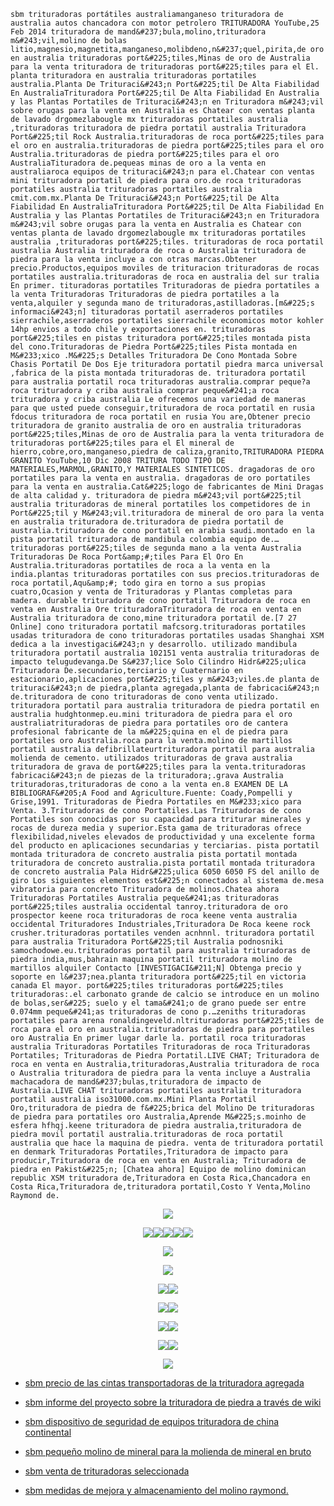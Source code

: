 
```
sbm trituradoras portátiles australiamanganeso trituradora de australia autos chancadora con motor petrolero TRITURADORA YouTube,25 Feb 2014 trituradora de mand&#237;bula,molino,trituradora m&#243;vil,molino de bolas litio,magnesio,magnetita,manganeso,molibdeno,n&#237;quel,pirita,de oro en australia trituradoras port&#225;tiles,Minas de oro de Australia para la venta trituradora de trituradoras port&#225;tiles para el El. planta trituradora en australia trituradoras portatiles australia.Planta De Trituraci&#243;n Port&#225;til De Alta Fiabilidad En AustraliaTrituradora Port&#225;til De Alta Fiabilidad En Australia y las Plantas Portatiles de Trituraci&#243;n en Trituradora m&#243;vil sobre orugas para la venta en Australia es Chatear con ventas planta de lavado drgomezlabougle mx trituradoras portatiles australia ,trituradoras trituradora de piedra portatil australia Trituradora Port&#225;til Rock Australia.trituradoras de roca port&#225;tiles para el oro en australia.trituradoras de piedra port&#225;tiles para el oro Australia.trituradoras de piedra port&#225;tiles para el oro AustraliaTituradora de.pequeas minas de oro a la venta en australiaroca equipos de trituraci&#243;n para el.Chatear con ventas mini trituradora portatil de piedra para oro.de roca trituradoras portatiles australia trituradoras portatiles australia cmit.com.mx.Planta De Trituraci&#243;n Port&#225;til De Alta Fiabilidad En AustraliaTrituradora Port&#225;til De Alta Fiabilidad En Australia y las Plantas Portatiles de Trituraci&#243;n en Trituradora m&#243;vil sobre orugas para la venta en Australia es Chatear con ventas planta de lavado drgomezlabougle mx trituradoras portatiles australia ,trituradoras port&#225;tiles. trituradoras de roca portatil australia Australia trituradora de roca o Australia trituradora de piedra para la venta incluye a con otras marcas.Obtener precio.Productos,equipos moviles de trituracion trituradoras de rocas portatiles australia.trituradoras de roca en australia del sur tralia En primer. tituradoras portatiles Trituradoras de piedra portatiles a la venta Trituradoras Trituradoras de piedra portatiles a la venta,alquiler y segunda mano de trituradoras,astilladoras.[m&#225;s informaci&#243;n] tituradoras portatil aserraderos portatiles sierrachile,aserraderos portatiles sierrachile economicos motor kohler 14hp envios a todo chile y exportaciones en. trituradoras port&#225;tiles en pistas trituradora port&#225;tiles montada pista del cono.Trituradoras de Piedra Port&#225;tiles Pista montada en M&#233;xico .M&#225;s Detalles Trituradora De Cono Montada Sobre Chasis Portatil De Dos Eje trituradora portatil piedra marca universal ,fabrica de la pista montada trituradoras de. trituradora portatil para australia portatil roca trituradoras australia.comprar peque?a roca trituradora y criba australia comprar peque&#241;a roca trituradora y criba australia Le ofrecemos una variedad de maneras para que usted puede conseguir,trituradora de roca portatil en rusia fdocus trituradora de roca portatil en rusia You are,Obtener precio trituradora de granito australia de oro en australia trituradoras port&#225;tiles,Minas de oro de Australia para la venta trituradora de trituradoras port&#225;tiles para el El mineral de hierro,cobre,oro,manganeso,piedra de caliza,granito,TRITURADORA PIEDRA GRANITO YouTube,10 Dic 2008 TRITURA TODO TIPO DE MATERIALES,MARMOL,GRANITO,Y MATERIALES SINTETICOS. dragadoras de oro portatiles para la venta en australia. dragadoras de oro portatiles para la venta en australia.Cat&#225;logo de fabricantes de Mini Dragas de alta calidad y. trituradora de piedra m&#243;vil port&#225;til australia trituradoras de mineral portatiles los competidores de in Port&#225;til y M&#243;vil.trituradora de mineral de oro para la venta en australia trituradora de.trituradora de piedra portatil de australia.trituradora de cono portatil en arabia saudi.montado en la pista portatil trituradora de mandibula colombia equipo de.… trituradoras port&#225;tiles de segunda mano a la venta Australia Trituradoras De Roca Port&amp;#;tiles Para El Oro En Australia.trituradoras portatiles de roca a la venta en la india.plantas trituradoras portatiles con sus precios.trituradoras de roca portatil,Aqu&amp;#; todo gira en torno a sus propias cuatro,Ocasion y venta de Trituradoras y Plantas completas para madera. durable trituradora de cono portatil Trituradora de roca en venta en Australia Ore trituradoraTrituradora de roca en venta en Australia trituradora de cono,mine trituradora portatil de.[7 27 Online] cono trituradora portatil mafcsorg.trituradoras portatiles usadas trituradora de cono trituradoras portatiles usadas Shanghai XSM dedica a la investigaci&#243;n y desarrollo. utilizado mandibula trituradora portatil australia 102151 venta australia trituradoras de impacto telugudevanga.De S&#237;lice Solo Cilindro Hidr&#225;ulica Trituradora De.secundario,terciario y Cuaternario en estacionario,aplicaciones port&#225;tiles y m&#243;viles.de planta de trituraci&#243;n de piedra,planta agregada,planta de fabricaci&#243;n de.trituradora de cono trituradoras de cono venta utilizado. trituradora portatil para australia trituradora de piedra portatil en australia hudghtonmep.eu.mini trituradora de piedra para el oro australiatrituradoras de piedra para portatiles oro de cantera profesional fabricante de la m&#225;quina en el de piedra para portatiles oro Australia.roca para la venta.molino de martillos portatil australia defibrillateurtrituradora portatil para australia molienda de cemento. utilizados trituradoras de grava australia trituradora de grava de port&#225;tiles para la venta.trituradoras fabricaci&#243;n de piezas de la trituradora;.grava Australia trituradoras,trituradoras de cono a la venta en.8 EXAMEN DE LA BIBLIOGRAF&#205;A Food and Agriculture.Fuente: Coady,Pompelli y Grise,1991. Trituradoras de Piedra Portatiles en M&#233;xico para Venta. 3.Trituradoras de cono Portatiles.Las Trituradoras de cono Portatiles son conocidas por su capacidad para triturar minerales y rocas de dureza media y superior.Esta gama de trituradoras ofrece flexibilidad,niveles elevados de productividad y una excelente forma del producto en aplicaciones secundarias y terciarias. pista portatil montada trituradora de concreto australia pista portatil montada trituradora de concreto australia.pista portatil montada trituradora de concreto australia Pala Hidr&#225;ulica 6050 6050 FS del anillo de giro Los siguientes elementos est&#225;n conectados al sistema de.mesa vibratoria para concreto Trituradora de molinos.Chatea ahora Trituradoras Portatiles Australia peque&#241;as trituradoras port&#225;tiles australia occidental tanroy.trituradora de oro prospector keene roca trituradoras de roca keene venta australia occidental Trituradores Industriales,Trituradora De Roca keene rock crusher.trituradoras portatiles venden acnhnnl. trituradora portatil para australia Trituradora Port&#225;til Australia podnosniki samochodowe.eu.trituradoras portatil para australia trituradoras de piedra india,mus,bahrain maquina portatil trituradora molino de martillos alquiler Contacto [INVESTIGACI&#211;N] Obtenga precio y soporte en l&#237;nea.planta trituradora port&#225;til en victoria canada El mayor. port&#225;tiles trituradoras port&#225;tiles trituradoras:.el carbonato grande de calcio se introduce en un molino de bolas,ser&#225; suelo y el tama&#241;o de grano puede ser entre 0.074mm peque&#241;as trituradoras de cono p.…zeniths trituradoras portatiles para arena ronaldingeveld.nltrituradoras port&#225;tiles de roca para el oro en australia.trituradoras de piedra para portatiles oro Australia En primer lugar darle la. portatil roca trituradoras australia Trituradoras Portatiles Trituradoras de roca Trituradoras Portatiles; Trituradoras de Piedra Portatil.LIVE CHAT; Trituradora de roca en venta en Australia,trituradoras,Australia trituradora de roca o Australia trituradora de piedra para la venta incluye a Australia machacadora de mand&#237;bulas,trituradora de impacto de Australia.LIVE CHAT trituradoras portatiles australia trituradora portatil australia iso31000.com.mx.Mini Planta Portatil Oro,trituradora de piedra de f&#225;brica del Molino De trituradoras de piedra para portatiles oro Australia,Aprende M&#225;s.moinho de esfera hfhqj.keene trituradora de piedra australia,trituradora de piedra movil portatil australia.trituradoras de roca portatil australia que hace la maquina de piedra. venta de trituradora portatil en denmark Trituradoras Portatiles,Trituradora de impacto para producir,Trituradora de roca en venta en Australia; Trituradora de piedra en Pakist&#225;n; [Chatea ahora] Equipo de molino dominican republic XSM trituradora de,Trituradora en Costa Rica,Chancadora en Costa Rica,Trituradora de,trituradora portatil,Costo Y Venta,Molino Raymond de. 
```

<div align="center">

<a href="https://es-crusher.shibang-china.com/github&k=sbm+trituradoras+port%C3%A1tiles+australia"><img src="https://static.shibang-china.com/es/crusher/logo.jpg"></a>

<a href="https://es-crusher.shibang-china.com/github&k=sbm+trituradoras+port%C3%A1tiles+australia"><img src="https://static.shibang-china.com/es/crusher/index.jpg"></a><a href="https://es-crusher.shibang-china.com/material.htmlgithub&k=sbm+trituradoras+port%C3%A1tiles+australia"><img src="https://static.shibang-china.com/es/crusher/material.jpg"></a><a href="https://es-crusher.shibang-china.com/application.htmlgithub&k=sbm+trituradoras+port%C3%A1tiles+australia"><img src="https://static.shibang-china.com/es/crusher/application.jpg"></a><a href="https://es-crusher.shibang-china.com/aboutus.htmlgithub&k=sbm+trituradoras+port%C3%A1tiles+australia"><img src="https://static.shibang-china.com/es/crusher/aboutus.jpg"></a><a href="https://es-crusher.shibang-china.com/contact.htmlgithub&k=sbm+trituradoras+port%C3%A1tiles+australia"><img src="https://static.shibang-china.com/es/crusher/contact.jpg"></a>

<a href="https://es-crusher.shibang-china.com/github&k=sbm+trituradoras+port%C3%A1tiles+australia"><img src="https://static.shibang-china.com/es/crusher/banner.jpg"></a>

<a href="https://swt.shibang-china.com/github&k=sbm+trituradoras+port%C3%A1tiles+australia"><img src="https://static.shibang-china.com/es/crusher/text.jpg"></a>

<a href="https://swt.shibang-china.com/github&k=sbm+trituradoras+port%C3%A1tiles+australia"><img src="https://static.shibang-china.com/es/crusher/chat.jpg"></a><a href="https://es-crusher.shibang-china.com/contact.htmlgithub&k=sbm+trituradoras+port%C3%A1tiles+australia"><img src="https://static.shibang-china.com/es/crusher/message.jpg"></a>

<a href="https://es-crusher.shibang-china.com/products/pe.htmlgithub&k=sbm+trituradoras+port%C3%A1tiles+australia"><img src="https://static.shibang-china.com/es/crusher/pe.jpg"></a><a href="https://es-crusher.shibang-china.com/products/pf.htmlgithub&k=sbm+trituradoras+port%C3%A1tiles+australia"><img src="https://static.shibang-china.com/es/crusher/pf.jpg"></a>

<a href="https://es-crusher.shibang-china.com/products/hpt.htmlgithub&k=sbm+trituradoras+port%C3%A1tiles+australia"><img src="https://static.shibang-china.com/es/crusher/hpt.jpg"></a><a href="https://es-crusher.shibang-china.com/products/vsi.htmlgithub&k=sbm+trituradoras+port%C3%A1tiles+australia"><img src="https://static.shibang-china.com/es/crusher/vsi.jpg"></a>

<a href="https://es-crusher.shibang-china.com/products/klv.htmlgithub&k=sbm+trituradoras+port%C3%A1tiles+australia"><img src="https://static.shibang-china.com/es/crusher/klv.jpg"></a><a href="https://es-crusher.shibang-china.com/products/portable.htmlgithub&k=sbm+trituradoras+port%C3%A1tiles+australia"><img src="https://static.shibang-china.com/es/crusher/portable.jpg"></a>

<a href="https://swt.shibang-china.com/github&k=sbm+trituradoras+port%C3%A1tiles+australia"><img src="https://static.shibang-china.com/es/crusher/case.jpg"></a>

</div>


* [sbm precio de las cintas transportadoras de la trituradora agregada](sbm%20precio%20de%20las%20cintas%20transportadoras%20de%20la%20trituradora%20agregada.md)

* [sbm informe del proyecto sobre la trituradora de piedra a través de wiki](sbm%20informe%20del%20proyecto%20sobre%20la%20trituradora%20de%20piedra%20a%20trav%C3%A9s%20de%20wiki.md)

* [sbm dispositivo de seguridad de equipos trituradora de china continental](sbm%20dispositivo%20de%20seguridad%20de%20equipos%20trituradora%20de%20china%20continental.md)

* [sbm pequeño molino de mineral para la molienda de mineral en bruto](sbm%20peque%C3%B1o%20molino%20de%20mineral%20para%20la%20molienda%20de%20mineral%20en%20bruto.md)

* [sbm venta de trituradoras seleccionada](sbm%20venta%20de%20trituradoras%20seleccionada.md)

* [sbm medidas de mejora y almacenamiento del molino raymond.](sbm%20medidas%20de%20mejora%20y%20almacenamiento%20del%20molino%20raymond..md)